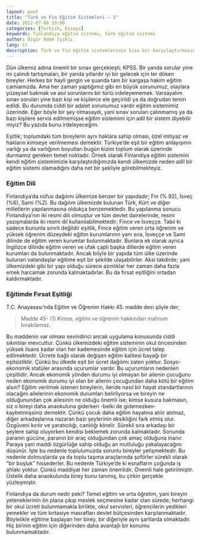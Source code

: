 ```yaml
---
layout: post
title: "Türk ve Fin Eğitim Sistemleri – 1"
date: 2012-07-08 19:00
categories: [Turkish, Essays]
keywords: finlandiya eğitim sistemi, türk eğitim sistemi
author: Özgür Adem Işıklı
lang: tr
description: Türk ve Fin eğitim sistemlerinin kısa bir karşılaştırmasını burada bulabilirsiniz.
---
```


Dün ülkemiz adına önemli bir sınav gerçekleşti; KPSS. Bir yanda sorular yine mi çalındı tartışmaları, bir yanda yıllardır iyi bir gelecek için ter döken bireyler. Herkes bir hayli gergin ve şuanda tam bir kargaşa hakim eğitim camiamızda. Ama her zaman yaptığımız gibi en büyük sorunumuz, olaylara yüzeysel bakmak ve asıl sorunlarını bir türlü irdeleyememek. Varsayalım sınav soruları yine bazı kişi ve kişilerce ele geçirildi ya da doğrudan temin edildi. Bu durumda ciddi bir adalet sorunumuz vardır eğitim sistemimiz üzerinde. Eğer böyle bir şey olmasaydı, yani sınav soruları çalınmamış ya da bazı kişilere servis edilmemişse eğitim sistemimi için adil bir sistem diyebilir miyiz? Bu yazıda bunu irdeleyeceğim.

Eşitlik; toplumdaki tüm bireylerin aynı haklara sahip olması, özel imtiyaz ve hakların kimseye verilmemesi demektir. Türkiye’de eşit bir eğitim anlayışının varlığı ya da varlığının boyutları bugün bizim toplum olarak üzerinde durmamız gereken temel noktadır. Örnek olarak Finlandiya eğitim sistemini kendi eğitim sistemimizle karşılaştırdığımızda kendi ülkemizde neden adil bir eğitim sistemi olamadığını daha net bir şekliyle görebilmekteyiz.

### Eğitim Dili

Finlandiya’da nüfus dağılımı ülkemize benzer bir yapıdadır; Fin (% 92), İsveç (%6), Sami (%2). Bu dağılım ülkemizde bulunan Türk, Kürt ve diğer milletlerin yapılanmasına oldukça benzemektedir. Bu yapılanma sonucu Finlandiya’nın iki resmi dili olmuştur ve tüm devlet dairelerinde, resmi yazışmalarda iki resmi dil kullanılabilmektedir; Fince ve İsveççe. Tabii ki sadece bununla sınırlı değildir eşitlik, Fince eğitim veren orta öğrenim ve yüksek öğrenim düzeydeki eğitim kurumlarının yanı sıra, İsveççe ve Sami dilinde de eğitim veren kurumlar bulunmaktadır. Bunlara ek olarak ayrıca İngilizce dilinde eğitim veren ve ufak çaplı başka dillerde eğitim veren kurumları da bulunmaktadır. Ancak böyle bir yapıda tüm ülke üzerinde bulunan vatandaşlar eğitime eşit bir şekilde ulaşabilirler. Aksi takdirde; yani ülkemizdeki gibi bir yapı olduğu sürece azınlıklar her zaman daha fazla emek harcamak zorunda kalmaktadırlar. Bu da fırsat eşitliğini ortadan kaldırmaktadır.

### Eğitimde Fırsat Eşitliği

T.C. Anayasası’nda Eğitim ve Öğrenim Hakkı 45. madde desi şöyle der;

> Madde 45- (1) Kimse, eğitim ve öğrenim hakkından mahrum bırakılamaz.

Bu maddenin var olması sevindirici ancak uygulama konusunda ciddi sıkıntılar mevcuttur. Çünkü ülkemizdeki eğitim sisteminin okul öncesinden yüksek lisans kadar olan her kademesinde eğitim için ücret talep edilmektedir. Ücrete bağlı olarak değişen eğitim kalitesi bayağı bir eşitsizliktir. Çünkü bu ülkede eşit bir ücret dağılımı zaten yoktur. Sosyo-ekonomik statüler arasında uçurumlar vardır. Bu uçurumların nedenleri çeşitlidir. Ancak ekonomik yönden durumu iyi olmayan bir ailenin çocuğunu neden ekonomik durumu iyi olan bir ailenin çocuğundan daha kötü bir eğitim alsın? Eğitim verilmek istenen bireylerin, ileride nasıl bir hayat standartlarının olacağını ailelerinin ekonomik durumları belirliyorsa ve bireyin ne olduğunundan çok ailesinin ne olduğu önemli ise; kimse kusura bakmasın, siz o bireyi daha anaokuluna giderken -belki de gidemezken- kaybetmişsiniz demektir. Çünkü çocuk daha eğitim hayatına atılır atılmaz, diğer arkadaşlarına nazaran bazı şeylerinin eksikliğini fark etmiş olur. Özgüveni kırılır ve yaratıcılığı, canlılığı körelir. Sürekli sıra arkadaşı bir şeylere sahip oluyorken kendisi beklemek zorunda kalmaktadır. Sonunda paranın gücüne, paranın bir araç olduğundan çok amaç olduğuna inanır. Paraya yani maddi özgürlüğe sahip olduğu an mutluluğu yakalayacağını düşünür. İşte bu nedenle toplulumuzda sorunlu bireyler yetişmektedir. Bu nedenle dolmuşlarda ya da toplu taşıma araçlarında şoförler sürekli olarak “bir boşluk” hissederler. Bu nedenle Türkiye’de ki esnafların çoğunda iş ahlakı yoktur. Çünkü maddiyat her zaman önemlidir. Önemli hale getirilmiştir. Üstelik daha anaokulunda birey bunu tanımış, bu çirkin gerçekle yüzleşmiştir.

Finlandiya da durum nedir peki? Temel eğitim ve orta öğretim, yani bireyin yeteneklerinin ön plana çıkıp meslek seçmesine kadar olan sürede; herhangi bir okul ücreti bulunmamakla birlikte, okul servisleri, öğrencilerin yedikleri yemekler ve tüm kırtasiye masrafları devlet bütçesinden karşılanmaktadır. Böylelikle eğitime başlayan her birey, bir diğeriyle aynı şartlarda olmaktadır. Hiç birinin eğitim için diğerinden daha avantajlı bir konumu bulunmamaktadır.
